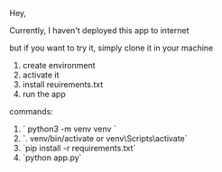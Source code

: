 Hey, 

Currently, I haven't deployed this app to internet

but if you want to try it, simply clone it in your machine

<ol>
  <li>create environment</li>
  <li>activate it</li>
  <li>install reuirements.txt</li>
  <li>run the app</li>
</ol>

commands:

<ol>
  <li> ` python3 -m venv venv ` </li>
  <li>`. venv/bin/activate or venv\Scripts\activate` </li>
  <li>`pip install -r requirements.txt`</li>
  <li>`python app.py`</li>
</ol>
